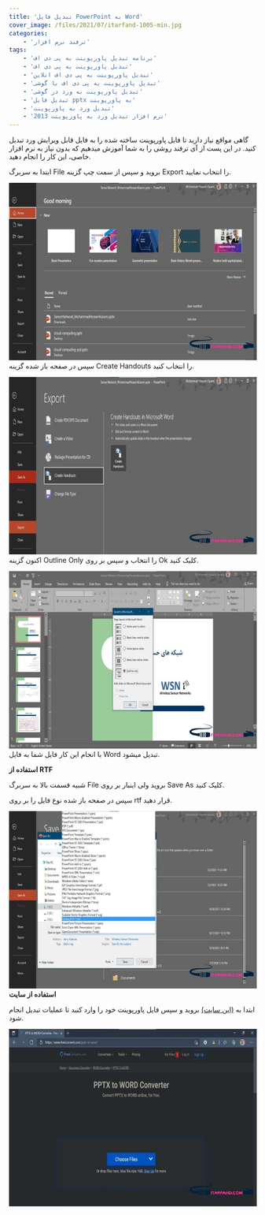 ```yaml
---
title: 'تبدیل فایل PowerPoint به Word'
cover_image: /files/2021/07/itarfand-1005-min.jpg
categories:
    - 'ترفند نرم افزار'
tags:
    - 'برنامه تبدیل پاورپوینت به پی دی اف'
    - 'تبدیل پاورپوینت به پی دی اف'
    - 'تبدیل پاورپوینت به پی دی اف انلاین'
    - 'تبدیل پاورپوینت به پی دی اف با گوشی'
    - 'تبدیل پاورپوینت به ورد در گوشی'
    - 'تبدیل فایل pptx به پاورپوینت'
    - 'تبدیل ورد به پاورپوینت'
    - 'نرم افزار تبدیل ورد به پاورپوینت 2013'
---
```


گاهی مواقع نیاز دارید تا فایل پاورپوینت ساخته شده را به فایل قابل ویرایش ورد تبدیل کنید. در این پست از آی ترفند روشی را به شما آموزش میدهیم که بدون نیاز به نرم افزار خاصی، این کار را انجام دهید.

ابتدا به سربرگ File بروید و سپس از سمت چپ گزینه Export را انتخاب نمایید.

![mhkarami97](/files/2021/07/itarfand-1000-min.jpg)  
سپس در صفحه باز شده گزینه Create Handouts را انتخاب کنید.

![mhkarami97](/files/2021/07/itarfand-1001-min.jpg)  
اکنون گزینه Outline Only را انتخاب و سپس بر روی Ok کلیک کنید.

![mhkarami97](/files/2021/07/itarfand-1002-min.jpg)  
با انجام این کار فایل شما به فایل Word تبدیل میشود.

**<span class="has-inline-color has-vivid-cyan-blue-color">استفاده از RTF</span>**

شبیه قسمت بالا به سربرگ File بروید ولی اینبار بر روی Save As کلیک کنید.

سپس در صفحه باز شده نوع فایل را بر روی rtf قرار دهید.

![mhkarami97](/files/2021/07/itarfand-1003-min.jpg)  
**<span class="has-inline-color has-vivid-cyan-blue-color">استفاده از سایت</span>**

ابتدا به [(این سایت)](https://www.freeconvert.com/pptx-to-word) بروید و سپس فایل پاورپوینت خود را وارد کنید تا عملیات تبدیل انجام شود.

![mhkarami97](/files/2021/07/itarfand-1004-min.jpg)  
